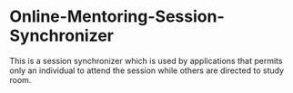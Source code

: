 # Online-Mentoring-Session-Synchronizer
This is a session synchronizer which is used by applications that permits only an individual to attend the session while others are directed to study room.
